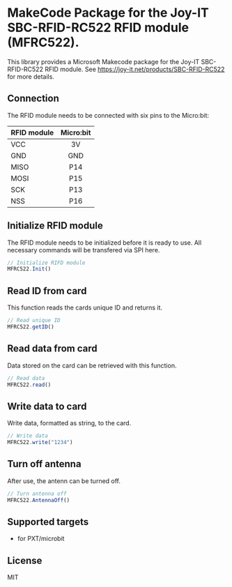 # MakeCode Package for the Joy-IT SBC-RFID-RC522 RFID module (MFRC522).

This library provides a Microsoft Makecode package for the Joy-IT SBC-RFID-RC522 RFID module.
See https://joy-it.net/products/SBC-RFID-RC522 for more details.

## Connection

The RFID module needs to be connected with six pins to the Micro:bit:

| RFID module   | Micro:bit     |
| ------------- |:-------------:|
| VCC           | 3V            |
| GND           | GND           |
| MISO          | P14           |
| MOSI          | P15           |
| SCK           | P13           |
| NSS           | P16           |

## Initialize RFID module

The RFID module needs to be initialized before it is ready to use. All necessary commands will be transfered via SPI here.

```typescript
// Initialize RIFD module
MFRC522.Init()
```

## Read ID from card
This function reads the cards unique ID and returns it.

```typescript
// Read unique ID
MFRC522.getID()
```

## Read data from card
Data stored on the card can be retrieved with this function.

```typescript
// Read data
MFRC522.read()
```

## Write data to card
Write data, formatted as string, to the card.

```typescript
// Write data
MFRC522.write("1234")
```

## Turn off antenna
After use, the antenn can be turned off.

```typescript
// Turn antenna off
MFRC522.AntennaOff()
```

## Supported targets

* for PXT/microbit

## License

MIT

